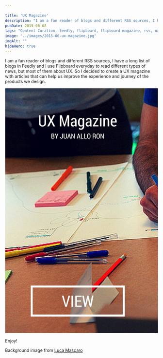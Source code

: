 ```yaml
---

title: 'UX Magazine'
description: "I am a fan reader of blogs and different RSS sources, I have a long list of blogs in Feedly and I use Flipboard everyday to read different types of news, but most of them about UX."
pubDate: 2015-06-08
tags: "Content Curation, feedly, flipboard, flipboard magazine, rss, ux magazine"
image: "../images/2015-06-ux-magazine.jpg"
imgAlt: ""
hideHero: true
---
```

I am a fan reader of blogs and different RSS sources, I have a long list of blogs in Feedly and I use Flipboard everyday to read different types of news, but most of them about UX. So I decided to create a UX magazine with articles that can help us improve the experience and journey of the products we design.

[![UX MAgazine](../images/2015-06-ux-magazine.jpg)](http://flip.it/I73i2)

Enjoy!

Background image from [Luca Mascaro](https://flic.kr/p/ekF1jJ)
